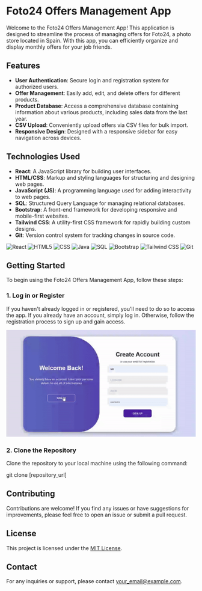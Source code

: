 # Foto24 Offers Management App

Welcome to the Foto24 Offers Management App! This application is designed to streamline the process of managing offers for Foto24, a photo store located in Spain. With this app, you can efficiently organize and display monthly offers for your job friends.

## Features

- **User Authentication**: Secure login and registration system for authorized users.
- **Offer Management**: Easily add, edit, and delete offers for different products.
- **Product Database**: Access a comprehensive database containing information about various products, including sales data from the last year.
- **CSV Upload**: Conveniently upload offers via CSV files for bulk import.
- **Responsive Design**: Designed with a responsive sidebar for easy navigation across devices.

## Technologies Used

- **React**: A JavaScript library for building user interfaces.
- **HTML/CSS**: Markup and styling languages for structuring and designing web pages.
- **JavaScript (JS)**: A programming language used for adding interactivity to web pages.
- **SQL**: Structured Query Language for managing relational databases.
- **Bootstrap**: A front-end framework for developing responsive and mobile-first websites.
- **Tailwind CSS**: A utility-first CSS framework for rapidly building custom designs.
- **Git**: Version control system for tracking changes in source code.

<img height="30" src="https://img.shields.io/badge/-React-61DAFB?style=flat-square&logo=react&logoColor=white" alt="React" title="React" /></code>
<img height="30" src="https://img.shields.io/badge/-HTML5-E34F26?style=flat-square&logo=html5&logoColor=white" alt="HTML5" title="HTML5" />
<img height="30" src="https://img.shields.io/badge/-CSS-1572B6?style=flat-square&logo=css3&logoColor=white" alt="CSS" title="CSS" />
<img height="30" src="https://img.shields.io/badge/-Java-007396?style=flat-square&logo=java&logoColor=white" alt="Java" title="Java" />
<img height="30" src="https://img.shields.io/badge/-SQL-4479A1?style=flat-square&logo=postgresql&logoColor=white" alt="SQL" title="SQL" />
<img height="30" src="https://img.shields.io/badge/-Bootstrap-7952B3?style=flat-square&logo=bootstrap&logoColor=white" alt="Bootstrap" title="Bootstrap" />
<img height="30" src="https://img.shields.io/badge/-Tailwind_CSS-38B2AC?style=flat-square&logo=tailwind-css&logoColor=white" alt="Tailwind CSS" title="Tailwind CSS" />
<img height="30" src="https://img.shields.io/badge/-Git-F03032?style=flat-square&logo=git&logoColor=white" alt="Git" title="Git" />



## Getting Started

To begin using the Foto24 Offers Management App, follow these steps:

### 1. Log in or Register

If you haven't already logged in or registered, you'll need to do so to access the app. If you already have an account, simply log in. Otherwise, follow the registration process to sign up and gain access.


![Registration GIF](frontend/gif/loginregpage.gif)

### 2. Clone the Repository

Clone the repository to your local machine using the following command:

git clone [repository_url]


## Contributing

Contributions are welcome! If you find any issues or have suggestions for improvements, please feel free to open an issue or submit a pull request.

## License

This project is licensed under the [MIT License](LICENSE).

## Contact

For any inquiries or support, please contact [your_email@example.com](mailto:your_email@example.com).
